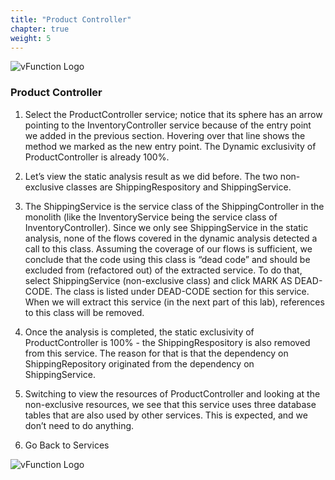 ```yaml
---
title: "Product Controller"
chapter: true
weight: 5
---
```


![vFunction Logo](/images/vFunction.png)

### Product  Controller

1. Select the ProductController service; notice that its sphere has an arrow pointing to the InventoryController service because of the entry point we added in the previous section. Hovering over that line shows the method we marked as the new entry point. The Dynamic exclusivity of ProductController is already 100%.

2. Let’s view the static analysis result as we did before. The two non-exclusive classes are ShippingRespository and ShippingService.

3. The ShippingService is the service class of the ShippingController in the monolith (like the InventoryService being the service class of InventoryController). Since we only see ShippingService in the static analysis, none of the flows covered in the dynamic analysis detected a call to this class. Assuming the coverage of our flows is sufficient, we conclude that the code using this class is “dead code” and should be excluded from (refactored out) of the extracted service.
To do that, select ShippingService (non-exclusive class) and click MARK AS DEAD-CODE. The class is listed under DEAD-CODE section for this service. When we will extract this service (in the next part of this lab), references to this class will be removed.

4. Once the analysis is completed, the static exclusivity of ProductController is 100% - the ShippingRespository is also removed from this service. The reason for that is that the dependency on ShippingRepository originated from the dependency on ShippingService.

5. Switching to view the resources of ProductController and looking at the non-exclusive resources, we see that this service uses three database tables that are also used by other services. This is expected, and we don’t need to do anything.

6. Go Back to Services

![vFunction Logo](/images/vFunction.png)
